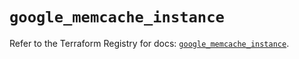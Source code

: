 # `google_memcache_instance`

Refer to the Terraform Registry for docs: [`google_memcache_instance`](https://registry.terraform.io/providers/hashicorp/google/6.45.0/docs/resources/memcache_instance).
